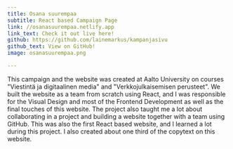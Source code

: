 ```yaml
---
title: Osana suurempaa
subtitle: React based Campaign Page
link: //osanasuurempaa.netlify.app
link_text: Check it out live here!
github: https://github.com/lainemarkus/kampanjasivu
github_text: View on GitHub!
image: osanasuurempaa.png

---
```



This campaign and the website was created at Aalto University on courses "Viestintä ja digitaalinen media" and "Verkkojulkaisemisen perusteet". We built the website as a team from scratch using React, and I was responsible for the Visual Design and most of the Frontend Development as well as the final touches of this website. The project also taught me a lot about collaborating in a project and building a website together with a team using GitHub. This was also the first React based website, and I learned a lot during this project. I also created about one third of the copytext on this website. 
